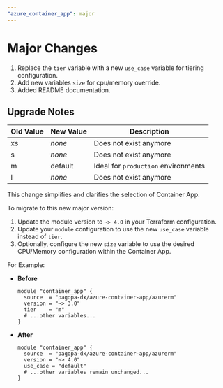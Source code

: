 ```yaml
---
"azure_container_app": major
---
```



# Major Changes

1. Replace the `tier` variable with a new `use_case` variable for tiering configuration.
2. Add new variables `size` for cpu/memory override.
3. Added README documentation.

## Upgrade Notes

| Old Value | New Value        | Description                         |
| --------- | ---------------- | ----------------------------------- |
| xs        | _none_           | Does not exist anymore              |
| s         | _none_           | Does not exist anymore              |
| m         | default          | Ideal for `production` environments |
| l         | _none_           | Does not exist anymore              |

This change simplifies and clarifies the selection of Container App.

To migrate to this new major version:

1. Update the module version to `~> 4.0` in your Terraform configuration.
2. Update your `module` configuration to use the new `use_case` variable instead of `tier`.
3. Optionally, configure the new `size` variable to use the desired CPU/Memory configuration within the Container App.

For Example:

- **Before**

  ```hcl
  module "container_app" {
    source  = "pagopa-dx/azure-container-app/azurerm"
    version = "~> 3.0"
    tier    = "m"
    # ...other variables...
  }
  ```

- **After**

  ```hcl
  module "container_app" {
    source  = "pagopa-dx/azure-container-app/azurerm"
    version = "~> 4.0"
    use_case = "default"
    # ...other variables remain unchanged...
  }
  ```
